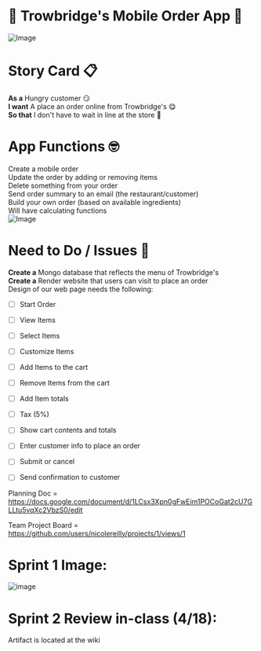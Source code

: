 # 🍦 Trowbridge's Mobile Order App 🍦

![Image](https://user-images.githubusercontent.com/111913185/229928402-12a5fc52-5c67-470e-b95e-02c4599d7286.png)

# Story Card :clipboard: <br>
__As a__
Hungry customer :smirk: <br>
__I want__
A place an order online from Trowbridge's :yum: <br>
__So that__
I don't have to wait in line at the store :brain: <br>

# App Functions :nerd_face: <br>
Create a mobile order <br>
Update the order by adding or removing items <br>
Delete something from your order <br>
Send order summary to an email (the restaurant/customer) <br>
Build your own order (based on available ingredients) <br>
Will have calculating functions <br>
![Image](https://user-images.githubusercontent.com/111913185/229928332-0c89718c-b867-4afb-87bf-db7a63f6d116.png)

# Need to Do / Issues :wave: <br>
__Create a__
Mongo database that reflects the menu of Trowbridge's <br>
__Create a__
Render website that users can visit to place an order <br>
Design of our web page needs the following: <br>
- [ ] Start Order <br>
- [ ] View Items <br>
- [ ] Select Items <br>
- [ ] Customize Items <br>
- [ ] Add Items to the cart <br>
- [ ] Remove Items from the cart <br>
- [ ] Add Item totals <br>
- [ ] Tax (5%) <br>
- [ ] Show cart contents and totals <br>
- [ ] Enter customer info to place an order <br>
- [ ] Submit or cancel <br>
- [ ] Send confirmation to customer <br>


Planning Doc = https://docs.google.com/document/d/1LCsx3Xpn0gFwEim1POCoGat2cU7GLLtu5vqXc2VbzS0/edit

Team Project Board = https://github.com/users/nicolereilly/projects/1/views/1

# Sprint 1 Image:
![image](https://user-images.githubusercontent.com/111534250/229915087-db9a3007-c199-45e3-80c8-365cfb8ce613.png)

# Sprint 2 Review in-class (4/18):
Artifact is located at the wiki
